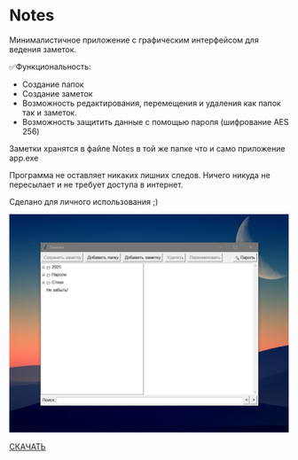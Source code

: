 # Notes

Минималистичное приложение с графическим интерфейсом для ведения заметок.

✅Функциональность:
- Создание папок
- Создание заметок
- Возможность редактирования, перемещения и удаления как папок так и заметок.
- Возможность защитить данные с помощью пароля (шифрование AES 256)

Заметки хранятся в файле Notes в той же папке что и само приложение app.exe

Программа не оставляет никаких лишних следов. Ничего никуда не пересылает и не требует доступа в интернет.

Сделано для личного использования ;)

![alt text](Screenshot2.png) 
        
[СКАЧАТЬ](https://github.com/ajdishnik/Notes/raw/refs/heads/main/app.exe)
